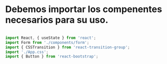# Debemos importar los compenentes necesarios para su uso.


```jsx

import React, { useState } from 'react';
import Form from './components/form';
import { CSSTransition } from 'react-transition-group';
import './App.css';
import { Button } from 'react-bootstrap';


